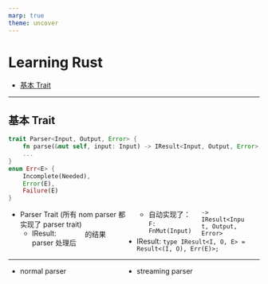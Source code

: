 ```yaml
---
marp: true
theme: uncover
---
```


<style>
.row {
  display: flex;
  flex-direction: row;
  flex-wrap: wrap;
  width: 100%;
}

.column {
  display: flex;
  flex-direction: column;
  flex-basis: 100%;
  flex: 1;
}
</style>

# Learning Rust

<style scoped>
    ul { columns: 2; width: 90%; }
</style>

- [基本 Trait](#2)

---

## 基本 Trait

```rust
trait Parser<Input, Output, Error> {
    fn parse(&mut self, input: Input) -> IResult<Input, Output, Error>;
    ...
}
enum Err<E> {
    Incomplete(Needed),
    Error(E),
    Failure(E)
}
```

- Parser Trait (所有 nom parser 都实现了 parser trait)
  - IResult: parser 处理后的结果
  - 自动实现了：`F: FnMut(Input) -> IResult<Input, Output, Error>`
- IResult: `type IResult<I, O, E> = Result<(I, O), Err(E)>;`

---

- normal parser
- streaming parser
